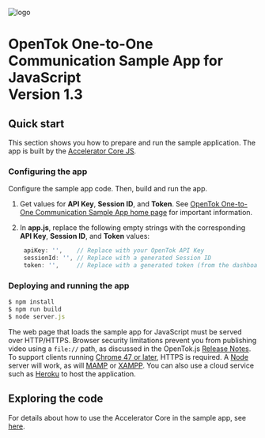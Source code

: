 ![logo](../tokbox-logo.png)

# OpenTok One-to-One Communication Sample App for JavaScript<br/>Version 1.3

## Quick start

This section shows you how to prepare and run the sample application. The app is built by the [Accelerator Core JS](https://github.com/opentok/accelerator-core-js).

### Configuring the app

Configure the sample app code. Then, build and run the app.

1. Get values for **API Key**, **Session ID**, and **Token**. See [OpenTok One-to-One Communication Sample App home page](../README.md) for important information.

2. In **app.js**, replace the following empty strings with the corresponding **API Key**, **Session ID**, and **Token** values:

   ```javascript
    apiKey: '',    // Replace with your OpenTok API Key
    sessionId: '', // Replace with a generated Session ID
    token: '',     // Replace with a generated token (from the dashboard or using an OpenTok server SDK)
   ```

### Deploying and running the app

```javascript
$ npm install
$ npm run build
$ node server.js
```

The web page that loads the sample app for JavaScript must be served over HTTP/HTTPS. Browser security limitations prevent you from publishing video using a `file://` path, as discussed in the OpenTok.js [Release Notes](https://www.tokbox.com/developer/sdks/js/release-notes.html#knownIssues). To support clients running [Chrome 47 or later](https://groups.google.com/forum/#!topic/discuss-webrtc/sq5CVmY69sc), HTTPS is required. A [Node](https://nodejs.org/en/) server will work, as will [MAMP](https://www.mamp.info/) or [XAMPP](https://www.apachefriends.org/index.html).  You can also use a cloud service such as [Heroku](https://www.heroku.com/) to host the application.


## Exploring the code

For details about how to use the Accelerator Core in the sample app, see [here](https://github.com/opentok/accelerator-core-js#sample-applications).

